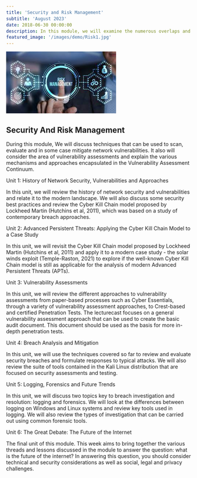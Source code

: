 ```yaml
---
title: 'Security and Risk Management'
subtitle: 'August 2023'
date: 2018-06-30 00:00:00
description: In this module, we will examine the numerous overlaps and interactions between security and risk. We'll examine both qualitative and quantitative approaches to risk assessment. In addition to discussing a number of conventional risk models (such as STRIDE, DREAD, and Attack Trees), we will also examine the growing trend toward hybrid models. 
featured_image: '/images/demo/Risk1.jpg'
---
```


![](/images/demo/Risk1.jpg)

## Security And Risk Management

During this module, We will discuss techniques that can be used to scan, evaluate and in some case mitigate network vulnerabilities. It also will consider the area of vulnerability assessments and explain the various mechanisms and approaches encapsulated in the Vulnerability Assessment Continuum.



Unit 1: History of Network Security, Vulnerabilities and Approaches

In this unit, we will review the history of network security and vulnerabilities and relate it to the modern landscape. We will also discuss some security best practices and review the Cyber Kill Chain model proposed by Lockheed Martin (Hutchins et al, 2011), which was based on a study of contemporary breach approaches.

Unit 2: Advanced Persistent Threats: Applying the Cyber Kill Chain Model to a Case Study

In this unit, we will revisit the Cyber Kill Chain model proposed by Lockheed Martin (Hutchins et al, 2011) and apply it to a modern case study - the solar winds exploit (Temple-Raston, 2021) to explore if the well-known Cyber Kill Chain model is still as applicable for the analysis of modern Advanced Persistent Threats (APTs).

Unit 3: Vulnerability Assessments

In this unit, we will review the different approaches to vulnerability assessments from paper-based processes such as Cyber Essentials, through a variety of vulnerability assessment approaches, to Crest-based and certified Penetration Tests. The lecturecast focuses on a general vulnerability assessment approach that can be used to create the basic audit document. This document should be used as the basis for more in-depth penetration tests.

Unit 4: Breach Analysis and Mitigation

In this unit, we will use the techniques covered so far to review and evaluate security breaches and formulate responses to typical attacks. We will also review the suite of tools contained in the Kali Linux distribution that are focused on security assessments and testing.


Unit 5: Logging, Forensics and Future Trends

In this unit, we will discuss two topics key to breach investigation and resolution: logging and forensics. We will look at the differences between logging on Windows and Linux systems and review key tools used in logging. We will also review the types of investigation that can be carried out using common forensic tools.

Unit 6: The Great Debate: The Future of the Internet

The final unit of this module. This week aims to bring together the various threads and lessons discussed in the module to answer the question: what is the future of the internet? In answering this question, you should consider technical and security considerations as well as social, legal and privacy challenges.

